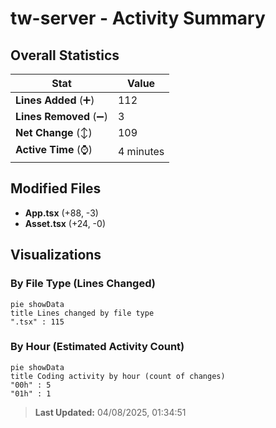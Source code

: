 # tw-server - Activity Summary 

## Overall Statistics

| Stat                   | Value                                                             |
| ---------------------- | ----------------------------------------------------------------- |
| **Lines Added** (➕)   | 112                                          |
| **Lines Removed** (➖) | 3                                        |
| **Net Change** (↕)    | 109                |
| **Active Time** (⌚)   | 4 minutes |


## Modified Files
- **App.tsx** (+88, -3)
- **Asset.tsx** (+24, -0)

## Visualizations

### By File Type (Lines Changed)

```mermaid
pie showData
title Lines changed by file type
".tsx" : 115
```

### By Hour (Estimated Activity Count)

```mermaid
pie showData
title Coding activity by hour (count of changes)
"00h" : 5
"01h" : 1
```


> **Last Updated:** 04/08/2025, 01:34:51